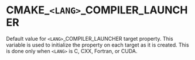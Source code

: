   

# CMAKE_```<LANG>```_COMPILER_LAUNCHER  
Default value for ```<LANG>```_COMPILER_LAUNCHER target property.
This variable is used to initialize the property on each target as it is
created.  This is done only when ```<LANG>``` is C, CXX, Fortran,
or CUDA.  

